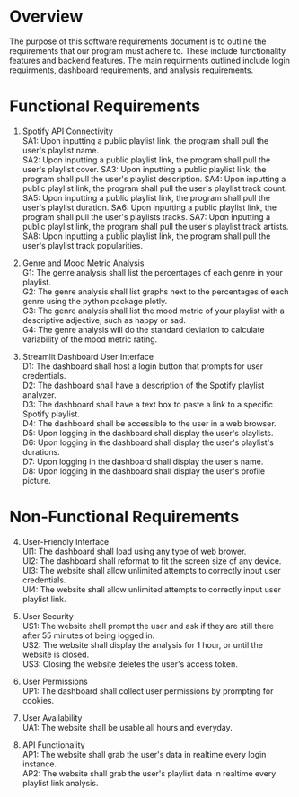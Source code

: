 # Overview
The purpose of this software requirements document is to outline the requirements that our program must adhere to. These include functionality features and backend features. The main requirments outlined include login requirments, dashboard requirements, and analysis requirements.    

# Functional Requirements
1. Spotify API Connectivity  
   SA1: Upon inputting a public playlist link, the program shall pull the user's playlist name.  
   SA2: Upon inputting a public playlist link, the program shall pull the user's playlist cover. 
   SA3: Upon inputting a public playlist link, the program shall pull the user's playlist description. 
   SA4: Upon inputting a public playlist link, the program shall pull the user's playlist track count.
   SA5: Upon inputting a public playlist link, the program shall pull the user's playlist duration.
   SA6: Upon inputting a public playlist link, the program shall pull the user's playlists tracks.
   SA7: Upon inputting a public playlist link, the program shall pull the user's playlist track artists.
   SA8: Upon inputting a public playlist link, the program shall pull the user's playlist track popularities. 

3. Genre and Mood Metric Analysis  
   G1: The genre analysis shall list the percentages of each genre in your playlist.  
   G2: The genre analysis shall list graphs next to the percentages of each genre using the python package plotly.  
   G3: The genre analysis shall list the mood metric of your playlist with a descriptive adjective, such as happy or sad.  
   G4: The genre analysis will do the standard deviation to calculate variability of the mood metric rating.  

4. Streamlit Dashboard User Interface  
   D1: The dashboard shall host a login button that prompts for user credentials.  
   D2: The dashboard shall have a description of the Spotify playlist analyzer.  
   D3: The dashboard shall have a text box to paste a link to a specific Spotify playlist.  
   D4: The dashboard shall be accessible to the user in a web browser.  
   D5: Upon logging in the dashboard shall display the user's playlists.  
   D6: Upon logging in the dashboard shall display the user's playlist's durations.  
   D7: Upon logging in the dashboard shall display the user's name.  
   D8: Upon logging in the dashboard shall display the user's profile picture.  

# Non-Functional Requirements
4. User-Friendly Interface   
   UI1: The dashboard shall load using any type of web brower.  
   UI2: The dashboard shall reformat to fit the screen size of any device.  
   UI3: The website shall allow unlimited attempts to correctly input user credentials.  
   UI4: The website shall allow unlimited attempts to correctly input user playlist link.  

5. User Security  
   US1: The website shall prompt the user and ask if they are still there after 55 minutes of being logged in.  
   US2: The website shall display the analysis for 1 hour, or until the website is closed.  
   US3: Closing the website deletes the user's access token.  
   
7. User Permissions  
   UP1: The dashboard shall collect user permissions by prompting for cookies.  

8. User Availability  
   UA1: The website shall be usable all hours and everyday.  

9. API Functionality  
   AP1: The website shall grab the user's data in realtime every login instance.  
   AP2: The website shall grab the user's playlist data in realtime every playlist link analysis.  

